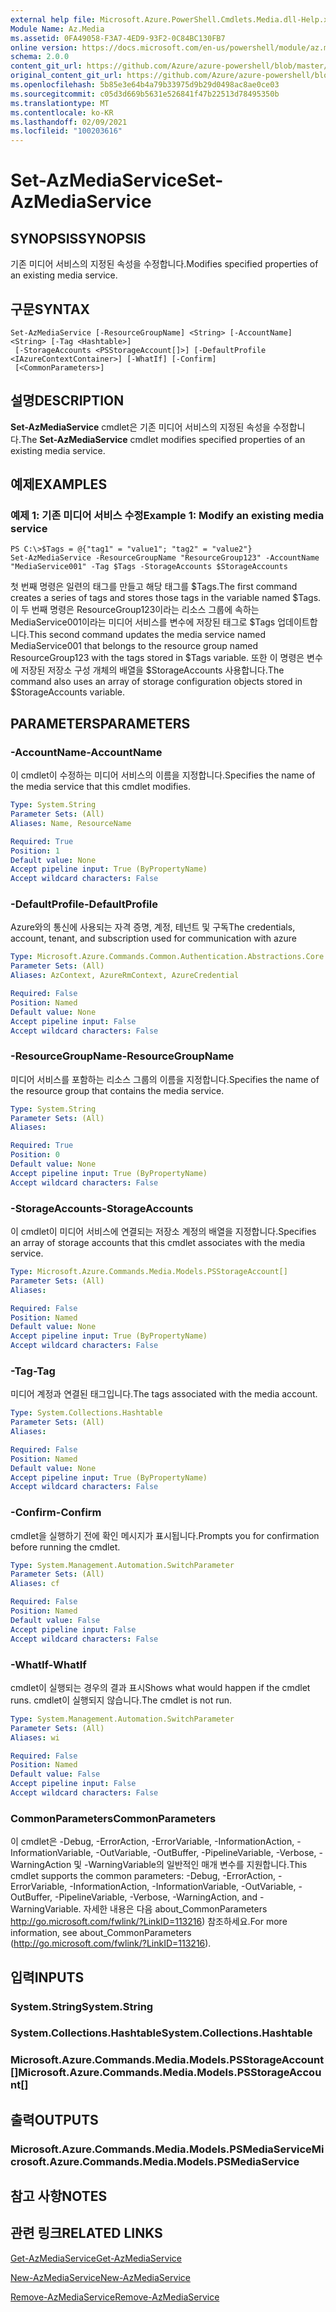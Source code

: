 ```yaml
---
external help file: Microsoft.Azure.PowerShell.Cmdlets.Media.dll-Help.xml
Module Name: Az.Media
ms.assetid: 0FA49058-F3A7-4ED9-93F2-0C84BC130FB7
online version: https://docs.microsoft.com/en-us/powershell/module/az.media/set-azmediaservice
schema: 2.0.0
content_git_url: https://github.com/Azure/azure-powershell/blob/master/src/Media/Media/help/Set-AzMediaService.md
original_content_git_url: https://github.com/Azure/azure-powershell/blob/master/src/Media/Media/help/Set-AzMediaService.md
ms.openlocfilehash: 5b85e3e64b4a79b33975d9b29d0498ac8ae0ce03
ms.sourcegitcommit: c05d3d669b5631e526841f47b22513d78495350b
ms.translationtype: MT
ms.contentlocale: ko-KR
ms.lasthandoff: 02/09/2021
ms.locfileid: "100203616"
---
```

# <span data-ttu-id="fba97-101">Set-AzMediaService</span><span class="sxs-lookup"><span data-stu-id="fba97-101">Set-AzMediaService</span></span>

## <span data-ttu-id="fba97-102">SYNOPSIS</span><span class="sxs-lookup"><span data-stu-id="fba97-102">SYNOPSIS</span></span>
<span data-ttu-id="fba97-103">기존 미디어 서비스의 지정된 속성을 수정합니다.</span><span class="sxs-lookup"><span data-stu-id="fba97-103">Modifies specified properties of an existing media service.</span></span>

## <span data-ttu-id="fba97-104">구문</span><span class="sxs-lookup"><span data-stu-id="fba97-104">SYNTAX</span></span>

```
Set-AzMediaService [-ResourceGroupName] <String> [-AccountName] <String> [-Tag <Hashtable>]
 [-StorageAccounts <PSStorageAccount[]>] [-DefaultProfile <IAzureContextContainer>] [-WhatIf] [-Confirm]
 [<CommonParameters>]
```

## <span data-ttu-id="fba97-105">설명</span><span class="sxs-lookup"><span data-stu-id="fba97-105">DESCRIPTION</span></span>
<span data-ttu-id="fba97-106">**Set-AzMediaService** cmdlet은 기존 미디어 서비스의 지정된 속성을 수정합니다.</span><span class="sxs-lookup"><span data-stu-id="fba97-106">The **Set-AzMediaService** cmdlet modifies specified properties of an existing media service.</span></span>

## <span data-ttu-id="fba97-107">예제</span><span class="sxs-lookup"><span data-stu-id="fba97-107">EXAMPLES</span></span>

### <span data-ttu-id="fba97-108">예제 1: 기존 미디어 서비스 수정</span><span class="sxs-lookup"><span data-stu-id="fba97-108">Example 1: Modify an existing media service</span></span>
```
PS C:\>$Tags = @{"tag1" = "value1"; "tag2" = "value2"}
Set-AzMediaService -ResourceGroupName "ResourceGroup123" -AccountName "MediaService001" -Tag $Tags -StorageAccounts $StorageAccounts
```

<span data-ttu-id="fba97-109">첫 번째 명령은 일련의 태그를 만들고 해당 태그를 $Tags.</span><span class="sxs-lookup"><span data-stu-id="fba97-109">The first command creates a series of tags and stores those tags in the variable named $Tags.</span></span>
<span data-ttu-id="fba97-110">이 두 번째 명령은 ResourceGroup123이라는 리소스 그룹에 속하는 MediaService001이라는 미디어 서비스를 변수에 저장된 태그로 $Tags 업데이트합니다.</span><span class="sxs-lookup"><span data-stu-id="fba97-110">This second command updates the media service named MediaService001 that belongs to the resource group named ResourceGroup123 with the tags stored in $Tags variable.</span></span>
<span data-ttu-id="fba97-111">또한 이 명령은 변수에 저장된 저장소 구성 개체의 배열을 $StorageAccounts 사용합니다.</span><span class="sxs-lookup"><span data-stu-id="fba97-111">The command also uses an array of storage configuration objects stored in $StorageAccounts variable.</span></span>

## <span data-ttu-id="fba97-112">PARAMETERS</span><span class="sxs-lookup"><span data-stu-id="fba97-112">PARAMETERS</span></span>

### <span data-ttu-id="fba97-113">-AccountName</span><span class="sxs-lookup"><span data-stu-id="fba97-113">-AccountName</span></span>
<span data-ttu-id="fba97-114">이 cmdlet이 수정하는 미디어 서비스의 이름을 지정합니다.</span><span class="sxs-lookup"><span data-stu-id="fba97-114">Specifies the name of the media service that this cmdlet modifies.</span></span>

```yaml
Type: System.String
Parameter Sets: (All)
Aliases: Name, ResourceName

Required: True
Position: 1
Default value: None
Accept pipeline input: True (ByPropertyName)
Accept wildcard characters: False
```

### <span data-ttu-id="fba97-115">-DefaultProfile</span><span class="sxs-lookup"><span data-stu-id="fba97-115">-DefaultProfile</span></span>
<span data-ttu-id="fba97-116">Azure와의 통신에 사용되는 자격 증명, 계정, 테넌트 및 구독</span><span class="sxs-lookup"><span data-stu-id="fba97-116">The credentials, account, tenant, and subscription used for communication with azure</span></span>

```yaml
Type: Microsoft.Azure.Commands.Common.Authentication.Abstractions.Core.IAzureContextContainer
Parameter Sets: (All)
Aliases: AzContext, AzureRmContext, AzureCredential

Required: False
Position: Named
Default value: None
Accept pipeline input: False
Accept wildcard characters: False
```

### <span data-ttu-id="fba97-117">-ResourceGroupName</span><span class="sxs-lookup"><span data-stu-id="fba97-117">-ResourceGroupName</span></span>
<span data-ttu-id="fba97-118">미디어 서비스를 포함하는 리소스 그룹의 이름을 지정합니다.</span><span class="sxs-lookup"><span data-stu-id="fba97-118">Specifies the name of the resource group that contains the media service.</span></span>

```yaml
Type: System.String
Parameter Sets: (All)
Aliases:

Required: True
Position: 0
Default value: None
Accept pipeline input: True (ByPropertyName)
Accept wildcard characters: False
```

### <span data-ttu-id="fba97-119">-StorageAccounts</span><span class="sxs-lookup"><span data-stu-id="fba97-119">-StorageAccounts</span></span>
<span data-ttu-id="fba97-120">이 cmdlet이 미디어 서비스에 연결되는 저장소 계정의 배열을 지정합니다.</span><span class="sxs-lookup"><span data-stu-id="fba97-120">Specifies an array of storage accounts that this cmdlet associates with the media service.</span></span>

```yaml
Type: Microsoft.Azure.Commands.Media.Models.PSStorageAccount[]
Parameter Sets: (All)
Aliases:

Required: False
Position: Named
Default value: None
Accept pipeline input: True (ByPropertyName)
Accept wildcard characters: False
```

### <span data-ttu-id="fba97-121">-Tag</span><span class="sxs-lookup"><span data-stu-id="fba97-121">-Tag</span></span>
<span data-ttu-id="fba97-122">미디어 계정과 연결된 태그입니다.</span><span class="sxs-lookup"><span data-stu-id="fba97-122">The tags associated with the media account.</span></span>

```yaml
Type: System.Collections.Hashtable
Parameter Sets: (All)
Aliases:

Required: False
Position: Named
Default value: None
Accept pipeline input: True (ByPropertyName)
Accept wildcard characters: False
```

### <span data-ttu-id="fba97-123">-Confirm</span><span class="sxs-lookup"><span data-stu-id="fba97-123">-Confirm</span></span>
<span data-ttu-id="fba97-124">cmdlet을 실행하기 전에 확인 메시지가 표시됩니다.</span><span class="sxs-lookup"><span data-stu-id="fba97-124">Prompts you for confirmation before running the cmdlet.</span></span>

```yaml
Type: System.Management.Automation.SwitchParameter
Parameter Sets: (All)
Aliases: cf

Required: False
Position: Named
Default value: False
Accept pipeline input: False
Accept wildcard characters: False
```

### <span data-ttu-id="fba97-125">-WhatIf</span><span class="sxs-lookup"><span data-stu-id="fba97-125">-WhatIf</span></span>
<span data-ttu-id="fba97-126">cmdlet이 실행되는 경우의 결과 표시</span><span class="sxs-lookup"><span data-stu-id="fba97-126">Shows what would happen if the cmdlet runs.</span></span>
<span data-ttu-id="fba97-127">cmdlet이 실행되지 않습니다.</span><span class="sxs-lookup"><span data-stu-id="fba97-127">The cmdlet is not run.</span></span>

```yaml
Type: System.Management.Automation.SwitchParameter
Parameter Sets: (All)
Aliases: wi

Required: False
Position: Named
Default value: False
Accept pipeline input: False
Accept wildcard characters: False
```

### <span data-ttu-id="fba97-128">CommonParameters</span><span class="sxs-lookup"><span data-stu-id="fba97-128">CommonParameters</span></span>
<span data-ttu-id="fba97-129">이 cmdlet은 -Debug, -ErrorAction, -ErrorVariable, -InformationAction, -InformationVariable, -OutVariable, -OutBuffer, -PipelineVariable, -Verbose, -WarningAction 및 -WarningVariable의 일반적인 매개 변수를 지원합니다.</span><span class="sxs-lookup"><span data-stu-id="fba97-129">This cmdlet supports the common parameters: -Debug, -ErrorAction, -ErrorVariable, -InformationAction, -InformationVariable, -OutVariable, -OutBuffer, -PipelineVariable, -Verbose, -WarningAction, and -WarningVariable.</span></span> <span data-ttu-id="fba97-130">자세한 내용은 다음 about_CommonParameters http://go.microsoft.com/fwlink/?LinkID=113216) 참조하세요.</span><span class="sxs-lookup"><span data-stu-id="fba97-130">For more information, see about_CommonParameters (http://go.microsoft.com/fwlink/?LinkID=113216).</span></span>

## <span data-ttu-id="fba97-131">입력</span><span class="sxs-lookup"><span data-stu-id="fba97-131">INPUTS</span></span>

### <span data-ttu-id="fba97-132">System.String</span><span class="sxs-lookup"><span data-stu-id="fba97-132">System.String</span></span>

### <span data-ttu-id="fba97-133">System.Collections.Hashtable</span><span class="sxs-lookup"><span data-stu-id="fba97-133">System.Collections.Hashtable</span></span>

### <span data-ttu-id="fba97-134">Microsoft.Azure.Commands.Media.Models.PSStorageAccount[]</span><span class="sxs-lookup"><span data-stu-id="fba97-134">Microsoft.Azure.Commands.Media.Models.PSStorageAccount[]</span></span>

## <span data-ttu-id="fba97-135">출력</span><span class="sxs-lookup"><span data-stu-id="fba97-135">OUTPUTS</span></span>

### <span data-ttu-id="fba97-136">Microsoft.Azure.Commands.Media.Models.PSMediaService</span><span class="sxs-lookup"><span data-stu-id="fba97-136">Microsoft.Azure.Commands.Media.Models.PSMediaService</span></span>

## <span data-ttu-id="fba97-137">참고 사항</span><span class="sxs-lookup"><span data-stu-id="fba97-137">NOTES</span></span>

## <span data-ttu-id="fba97-138">관련 링크</span><span class="sxs-lookup"><span data-stu-id="fba97-138">RELATED LINKS</span></span>

[<span data-ttu-id="fba97-139">Get-AzMediaService</span><span class="sxs-lookup"><span data-stu-id="fba97-139">Get-AzMediaService</span></span>](./Get-AzMediaService.md)

[<span data-ttu-id="fba97-140">New-AzMediaService</span><span class="sxs-lookup"><span data-stu-id="fba97-140">New-AzMediaService</span></span>](./New-AzMediaService.md)

[<span data-ttu-id="fba97-141">Remove-AzMediaService</span><span class="sxs-lookup"><span data-stu-id="fba97-141">Remove-AzMediaService</span></span>](./Remove-AzMediaService.md)


